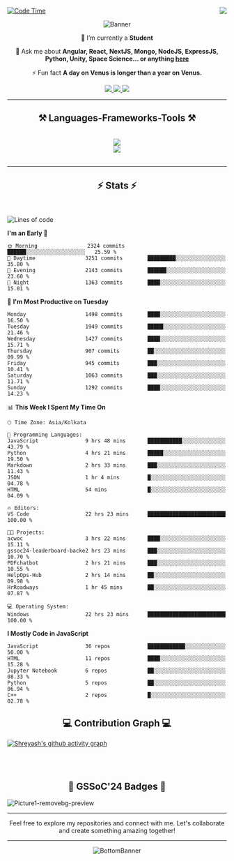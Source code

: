 <div>
 
<img align="right" src="https://visitor-badge.laobi.icu/badge?page_id=shreyash3087.shreyash3087" />

 [![Code Time](https://wakatime.com/badge/user/cd5f70df-e644-46f4-a03b-e1ce78615131.svg)](https://wakatime.com/@cd5f70df-e644-46f4-a03b-e1ce78615131)
 
</div>


<div align="center">
 
![Banner](https://github.com/user-attachments/assets/fe33d289-b057-4d85-ad76-3103802aa9e1)

</div>


<div align="center">
 
 🔭 I’m currently a **Student** 

💬 Ask me about **Angular, React, NextJS, Mongo, NodeJS, ExpressJS, Python, Unity, Space Science... or anything [here](https://github.com/shreyash3087/shreyash3087/issues)**

⚡ Fun fact **A day on Venus is longer than a year on Venus.**

</div>
 
<div align="center"> 
  <a href="mailto:shreyash3087@gmail.com">
    <img src="https://img.shields.io/badge/Gmail-333333?style=for-the-badge&logo=gmail&logoColor=red" />
  </a>
  <a href="https://www.linkedin.com/in/shreyash-srivastava-1a1161280" target="_blank">
    <img src="https://img.shields.io/badge/LinkedIn-0077B5?style=for-the-badge&logo=linkedin&logoColor=white" target="_blank" />
  </a>
  <a href="https://github.com/shreyash3087" target="_blank">
     <img src="https://img.shields.io/badge/Github-FF5722?style=for-the-badge&logo=github&logoColor=white" target="_blank" />
  </a>
</div>
<hr/>
 
<h2 align="center">⚒️ Languages-Frameworks-Tools ⚒️</h2>
<br/>
<div align="center">
    <img src="https://skillicons.dev/icons?i=react,bootstrap,html,css,vscode,github,figma,cpp,vercel,netlify" /><br>
    <img src="https://skillicons.dev/icons?i=tailwind,git,nodejs,python,javascript,typescript,express,firebase,mongodb,nextjs,unity,azure,blender" /><br>
</div>

<br/>
<hr/>

<h2 align="center">⚡ Stats ⚡</h2>

<br>
<div>
 
 
<!--START_SECTION:waka-->
![Lines of code](https://img.shields.io/badge/From%20Hello%20World%20I%27ve%20Written-4.9%20million%20lines%20of%20code-blue)

**I'm an Early 🐤** 

```text
🌞 Morning                2324 commits        ██████░░░░░░░░░░░░░░░░░░░   25.59 % 
🌆 Daytime                3251 commits        █████████░░░░░░░░░░░░░░░░   35.80 % 
🌃 Evening                2143 commits        ██████░░░░░░░░░░░░░░░░░░░   23.60 % 
🌙 Night                  1363 commits        ████░░░░░░░░░░░░░░░░░░░░░   15.01 % 
```
📅 **I'm Most Productive on Tuesday** 

```text
Monday                   1498 commits        ████░░░░░░░░░░░░░░░░░░░░░   16.50 % 
Tuesday                  1949 commits        █████░░░░░░░░░░░░░░░░░░░░   21.46 % 
Wednesday                1427 commits        ████░░░░░░░░░░░░░░░░░░░░░   15.71 % 
Thursday                 907 commits         ██░░░░░░░░░░░░░░░░░░░░░░░   09.99 % 
Friday                   945 commits         ███░░░░░░░░░░░░░░░░░░░░░░   10.41 % 
Saturday                 1063 commits        ███░░░░░░░░░░░░░░░░░░░░░░   11.71 % 
Sunday                   1292 commits        ████░░░░░░░░░░░░░░░░░░░░░   14.23 % 
```


📊 **This Week I Spent My Time On** 

```text
🕑︎ Time Zone: Asia/Kolkata

💬 Programming Languages: 
JavaScript               9 hrs 48 mins       ███████████░░░░░░░░░░░░░░   43.79 % 
Python                   4 hrs 21 mins       █████░░░░░░░░░░░░░░░░░░░░   19.50 % 
Markdown                 2 hrs 33 mins       ███░░░░░░░░░░░░░░░░░░░░░░   11.43 % 
JSON                     1 hr 4 mins         █░░░░░░░░░░░░░░░░░░░░░░░░   04.78 % 
HTML                     54 mins             █░░░░░░░░░░░░░░░░░░░░░░░░   04.09 % 

🔥 Editors: 
VS Code                  22 hrs 23 mins      █████████████████████████   100.00 % 

🐱‍💻 Projects: 
acwoc                    3 hrs 22 mins       ████░░░░░░░░░░░░░░░░░░░░░   15.11 % 
gssoc24-leaderboard-backe2 hrs 23 mins       ███░░░░░░░░░░░░░░░░░░░░░░   10.70 % 
PDFchatbot               2 hrs 21 mins       ███░░░░░░░░░░░░░░░░░░░░░░   10.55 % 
HelpOps-Hub              2 hrs 14 mins       ██░░░░░░░░░░░░░░░░░░░░░░░   09.98 % 
HrRoadways               1 hr 45 mins        ██░░░░░░░░░░░░░░░░░░░░░░░   07.87 % 

💻 Operating System: 
Windows                  22 hrs 23 mins      █████████████████████████   100.00 % 
```

**I Mostly Code in JavaScript** 

```text
JavaScript               36 repos            ████████████░░░░░░░░░░░░░   50.00 % 
HTML                     11 repos            ████░░░░░░░░░░░░░░░░░░░░░   15.28 % 
Jupyter Notebook         6 repos             ██░░░░░░░░░░░░░░░░░░░░░░░   08.33 % 
Python                   5 repos             ██░░░░░░░░░░░░░░░░░░░░░░░   06.94 % 
C++                      2 repos             █░░░░░░░░░░░░░░░░░░░░░░░░   02.78 % 
```




<!--END_SECTION:waka-->

</div>

<div>
  <div align="center" ><h2 align="center">💻 Contribution Graph 💻</h2></div>
 
  [![Shreyash's github activity graph](https://github-readme-activity-graph.vercel.app/graph?username=shreyash3087&hide_border=true&theme=github)](https://github.com/ashutosh00710/github-readme-activity-graph)
 
</div>

<br/><br/>

<h2 align="center">🔰 GSSoC'24 Badges 🔰</h2>

![Picture1-removebg-preview](https://github.com/user-attachments/assets/4ece96a5-043a-44df-b51b-40738d3603ff)

<div align="center"> 
  <hr/>
  Feel free to explore my repositories and connect with me. Let's collaborate and create something amazing together!
  <hr/>
</div>

<div align="center">
 
![BottomBanner](https://github.com/user-attachments/assets/7afe064f-9b9f-401d-bec1-35c8625bb3dc)

</div>

